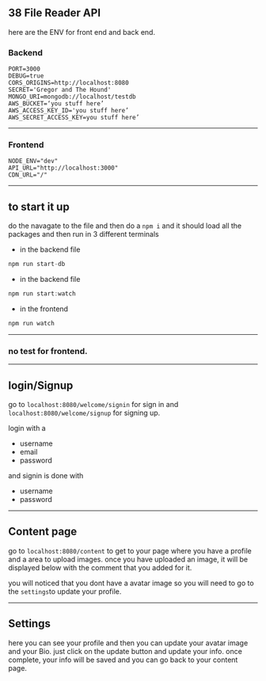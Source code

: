 ## 38 File Reader API

here are the ENV for front end and back end.

### Backend 
```
PORT=3000
DEBUG=true
CORS_ORIGINS=http://localhost:8080
SECRET='Gregor and The Hound'
MONGO_URI=mongodb://localhost/testdb
AWS_BUCKET=‘you stuff here’
AWS_ACCESS_KEY_ID='you stuff here’
AWS_SECRET_ACCESS_KEY=you stuff here’
```

---
### Frontend

```
NODE_ENV="dev"
API_URL="http://localhost:3000"
CDN_URL="/"
```

---
## to start it up

do the navagate to the file and then do a `npm i` and it should load all the packages and then run in 3 different terminals 

* in the backend file
```javascript
npm run start-db
```

* in the backend file
```javascript
npm run start:watch
```

* in the frontend 
```javascript
npm run watch
```


---
### no test for frontend. 


---
## login/Signup
go to `localhost:8080/welcome/signin` for sign in and `localhost:8080/welcome/signup` for signing up.

login with a 
* username
* email
* password

and signin is done with 
* username
* password


---
## Content page 
go to `localhost:8080/content` to get to your page where you have a profile and a area to upload images. once you have uploaded an image, it will be displayed below with the comment that you added for it.

you will noticed that you dont have a avatar image so you will need to go to the `settings`to update your profile.

---
## Settings
here you can see your profile and then you can update your avatar image and your Bio. just click on the update button and update your info. once complete, your info will be saved and you can go back to your content page. 

